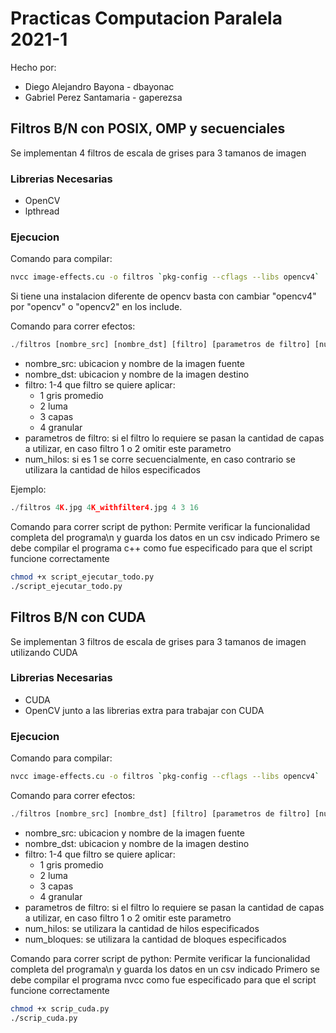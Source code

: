 # Practicas Computacion Paralela 2021-1

Hecho por:
* Diego Alejandro Bayona - dbayonac 
* Gabriel Perez Santamaria - gaperezsa

## Filtros B/N con POSIX, OMP y secuenciales

Se implementan 4 filtros de escala de grises para 3 tamanos de imagen

### Librerias Necesarias

* OpenCV
* lpthread

### Ejecucion

Comando para compilar:
```bash
nvcc image-effects.cu -o filtros `pkg-config --cflags --libs opencv4`
```
Si tiene una instalacion diferente de opencv basta con cambiar "opencv4" por "opencv" o "opencv2" en los include.

Comando para correr efectos:
```python
./filtros [nombre_src] [nombre_dst] [filtro] [parametros de filtro] [num_hilos]
```
* nombre_src: ubicacion y nombre de la imagen fuente
* nombre_dst: ubicacion y nombre de la imagen destino
* filtro: 1-4 que filtro se quiere aplicar:
    * 1 gris promedio
    * 2 luma 
    * 3 capas 
    * 4 granular
* parametros de filtro: si el filtro lo requiere se pasan la cantidad de capas a utilizar, en caso filtro 1 o 2 omitir este parametro
* num_hilos: si es 1 se corre secuencialmente, en caso contrario se utilizara la cantidad de hilos especificados

Ejemplo: 
```python
./filtros 4K.jpg 4K_withfilter4.jpg 4 3 16
```

Comando para correr script de python:
Permite verificar la funcionalidad completa del programa\n
y guarda los datos en un csv indicado
Primero se debe compilar el programa c++ como fue especificado para que el script funcione correctamente

```bash
chmod +x script_ejecutar_todo.py
./script_ejecutar_todo.py
```

## Filtros B/N con CUDA 

Se implementan 3 filtros de escala de grises para 3 tamanos de imagen utilizando CUDA

### Librerias Necesarias

* CUDA
* OpenCV junto a las librerias extra para trabajar con CUDA

### Ejecucion

Comando para compilar:
```bash
nvcc image-effects.cu -o filtros `pkg-config --cflags --libs opencv4`
```
Comando para correr efectos:
```python
./filtros [nombre_src] [nombre_dst] [filtro] [parametros de filtro] [num_hilos] [num_bloques]
```
* nombre_src: ubicacion y nombre de la imagen fuente
* nombre_dst: ubicacion y nombre de la imagen destino
* filtro: 1-4 que filtro se quiere aplicar:
    * 1 gris promedio
    * 2 luma 
    * 3 capas 
    * 4 granular
* parametros de filtro: si el filtro lo requiere se pasan la cantidad de capas a utilizar, en caso filtro 1 o 2 omitir este parametro
* num_hilos: se utilizara la cantidad de hilos especificados
* num_bloques: se utilizara la cantidad de bloques especificados


Comando para correr script de python:
Permite verificar la funcionalidad completa del programa\n
y guarda los datos en un csv indicado
Primero se debe compilar el programa nvcc como fue especificado para que el script funcione correctamente

```bash
chmod +x scrip_cuda.py
./scrip_cuda.py
```